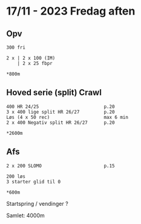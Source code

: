 # 17/11 - 2023 Fredag aften
## Opv
```
300 fri

2 x | 2 x 100 (IM)
    | 2 x 25 fbpr

*800m
```

## Hoved serie (split) Crawl
```
400 HR 24/25                        p.20
3 x 400 lige split HR 26/27         p.20
Løs (4 x 50 rec)                    max 6 min
2 x 400 Negativ split HR 26/27      p.20

*2600m
```

## Afs
```
2 x 200 SLOMO                       p.15

200 løs
3 starter glid til 0

*600m
```

Startspring / vendinger ?

Samlet: 4000m
